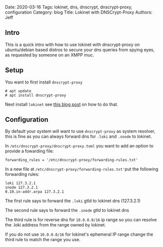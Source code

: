 Date: 2020-03-16
Tags: lokinet, dns, dnscrypt, dnscrypt-proxy, configuration
Category: blog
Title: Lokinet with DNSCrypt-Proxy
Authors: Jeff

## Intro

This is a quick intro with how to use lokinet with dnscrypt-proxy on ubuntu/debian based distros
to secure your dns queries from spying eyes, as requested by someone on an XMPP muc.

## Setup

You want to first install `dnscrypt-proxy`

    # apt update
    # apt install dnscrypt-proxy 

Next install `lokinet` see [this blog post](/blog/installing-lokinet-on-ubuntu.html) on how to do that.

## Configuration

By default your system will want to use `dnscrypt-proxy` as system resolver, this is fine as you can 
always forward dns for `.loki` and `.snode` to lokinet.

In `/etc/dnscrypt-proxy/dnscrypt-proxy.toml` you want to add an option to provide a fowarding file:



    forwarding_rules = '/etc/dnscrypt-proxy/forwarding-rules.txt'

In a new file at `/etc/dnscrypt-proxy/forwarding-rules.txt'`put the following forwarding rules:


    loki 127.3.2.1
    snode 127.3.2.1
    0.10.in-addr.arpa 127.3.2.1
    
    
The first rule says to forward the `.loki` gtld to lokinet dns (127.3.2.1)

The second rule says to forward the `.snode` gtld to lokinet dns

The third rule is for reverse dns for `10.0.0.0/16` ip range so you can resolve the .loki address from the range owned by lokinet.

If you do not use `10.0.0.0/16` for lokinet's ephemeral IP range change the third rule to match the range you use.
